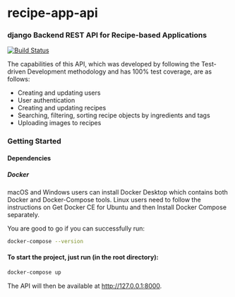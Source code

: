 # recipe-app-api 
### django Backend REST API for Recipe-based Applications

[![Build Status](https://www.travis-ci.com/bahadirbasaran/recipe-app-api.svg?branch=main)](https://www.travis-ci.com/github/bahadirbasaran/recipe-app-api)

The capabilities of this API, which was developed by following the Test-driven Development methodology and has 100% test coverage, are as follows:
- Creating and updating users
- User authentication
- Creating and updating recipes
- Searching, filtering, sorting recipe objects by ingredients and tags
- Uploading images to recipes

### Getting Started

#### Dependencies

##### Docker

macOS and Windows users can install Docker Desktop which contains both Docker and Docker-Compose tools.
Linux users need to follow the instructions on Get Docker CE for Ubuntu and then Install Docker Compose separately.

You are good to go if you can successfully run:
```sh
docker-compose --version
```



#### To start the project, just run (in the root directory):

```sh
docker-compose up
```
The API will then be available at http://127.0.0.1:8000.
